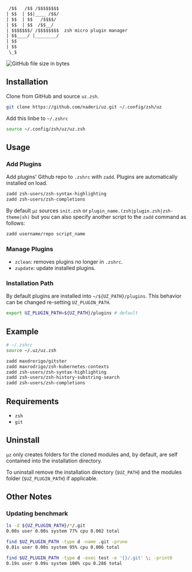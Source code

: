 ```txt
 /$$   /$$ /$$$$$$$$
| $$  | $$|____ /$$/
| $$  | $$   /$$$$/
| $$  | $$  /$$__/
| $$$$$$$/ /$$$$$$$$  zsh micro plugin manager
| $$____/ |________/
| $$
| $$
 \_$
```

![GitHub file size in bytes](https://img.shields.io/github/size/naderi/uz/uz.zsh?color=green&label=uz.zsh&logo=uz.zsh%20size&style=flat-square)

## Installation

Clone from GitHub and source `uz.zsh`.

```sh
git clone https://github.com/naderi/uz.git ~/.config/zsh/uz
```

Add this linbe to `~/.zshrc`

```sh
source ~/.config/zsh/uz/uz.zsh
```

## Usage

### Add Plugins

Add plugins' Github repo to `.zshrc` with `zadd`. Plugins are automatically installed on load.

```zsh
zadd zsh-users/zsh-syntax-highlighting
zadd zsh-users/zsh-completions
```

By default `µz` sources `init.zsh` or `plugin_name.(zsh|plugin.zsh|zsh-theme|sh)` but you can also specify another script to the `zadd` command as follows:


```zsh
zadd username/repo script_name
```

### Manage Plugins

- `zclean`: removes plugins no longer in `.zshrc`.
- `zupdate`: update installed plugins.

### Installation Path

By default plugins are installed into `~/${UZ_PATH}/plugins`. This behavior can be changed re-setting `UZ_PLUGIN_PATH`.

```zsh
export UZ_PLUGIN_PATH=${UZ_PATH}/plugins # default
```

## Example

```zsh
# ~/.zshrc
source ~/.uz/uz.zsh

zadd maxdrorigo/gitster
zadd maxrodrigo/zsh-kubernetes-contexts
zadd zsh-users/zsh-syntax-highlighting
zadd zsh-users/zsh-history-substring-search
zadd zsh-users/zsh-completions
```

## Requirements

- `zsh`
- `git`

## Uninstall

`μz` only creates folders for the cloned modules and, by default, are self contained into the installation directory.

To uninstall remove the installation directory (`$UZ_PATH`) and the modules folder (`$UZ_PLUGIN_PATH`) if applicable.

## Other Notes

### Updating benchmark

```sh
ls -d ${UZ_PLUGIN_PATH}/*/.git
0.00s user 0.00s system 77% cpu 0.002 total

find $UZ_PLUGIN_PATH -type d -name .git -prune
0.01s user 0.00s system 95% cpu 0.006 total

find $UZ_PLUGIN_PATH -type d -exec test -e '{}/.git' \; -print0
0.19s user 0.09s system 100% cpu 0.286 total
```
